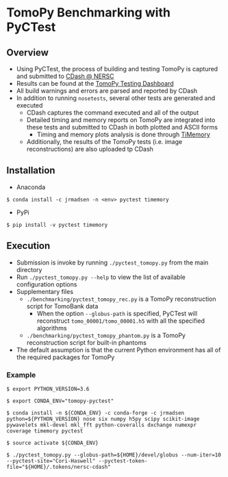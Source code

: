 # TomoPy Benchmarking with PyCTest

## Overview

- Using PyCTest, the process of building and testing TomoPy is captured and submitted to [CDash @ NERSC](https://cdash.nersc.gov)
- Results can be found at the [TomoPy Testing Dashboard](https://cdash.nersc.gov/index.php?project=TomoPy)
- All build warnings and errors are parsed and reported by CDash
- In addition to running `nosetests`, several other tests are generated and executed
    - CDash captures the command executed and all of the output
    - Detailed timing and memory reports on TomoPy are integrated into these tests and submitted to CDash in both plotted and ASCII forms
        - Timing and memory plots analysis is done through [TiMemory](https://github.com/jrmadsen/TiMemory)
    - Additionally, the results of the TomoPy tests (i.e. image reconstructions) are also uploaded tp CDash

## Installation

- Anaconda
```shell
$ conda install -c jrmadsen -n <env> pyctest timemory
```

- PyPi
```shell
$ pip install -v pyctest timemory
```

## Execution

- Submission is invoke by running `./pyctest_tomopy.py` from the main directory
- Run `./pyctest_tomopy.py --help` to view the list of available configuration options
- Supplementary files
    - `./benchmarking/pyctest_tomopy_rec.py` is a TomoPy reconstruction script for TomoBank data
        - When the option `--globus-path` is specified, PyCTest will reconstruct `tomo_00001/tomo_00001.h5` with all the specified algorithms
    - `./benchmarking/pyctest_tomopy_phantom.py` is a TomoPy reconstruction script for built-in phantoms
- The default assumption is that the current Python environment has all of the required packages for TomoPy

### Example

```shell
$ export PYTHON_VERSION=3.6

$ export CONDA_ENV="tomopy-pyctest"

$ conda install -n ${CONDA_ENV} -c conda-forge -c jrmadsen python=${PYTHON_VERSION} nose six numpy h5py scipy scikit-image pywavelets mkl-devel mkl_fft python-coveralls dxchange numexpr coverage timemory pyctest

$ source activate ${CONDA_ENV}

$ ./pyctest_tomopy.py --globus-path=${HOME}/devel/globus --num-iter=10 --pyctest-site="Cori-Haswell" --pyctest-token-file="${HOME}/.tokens/nersc-cdash"

```
